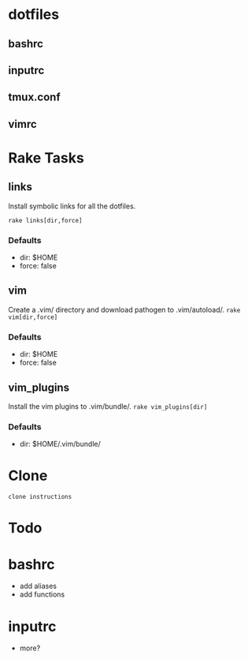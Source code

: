 # dotfiles
## bashrc

## inputrc

## tmux.conf

## vimrc

# Rake Tasks

## links
Install symbolic links for all the dotfiles.

```rake links[dir,force]```
### Defaults
 * dir: $HOME
 * force: false

## vim
Create a .vim/ directory and download pathogen to .vim/autoload/.
```rake vim[dir,force]```
### Defaults
 * dir: $HOME
 * force: false

## vim_plugins
Install the vim plugins to .vim/bundle/.
```rake vim_plugins[dir]```
### Defaults
 * dir: $HOME/.vim/bundle/


# Clone
```
clone instructions
```

# Todo

# bashrc
 * add aliases
 * add functions

# inputrc
  * more?
